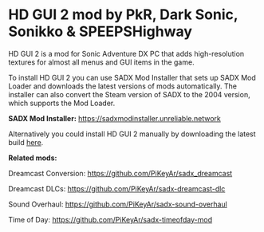 # HD GUI 2 mod by PkR, Dark Sonic, Sonikko & SPEEPSHighway

HD GUI 2 is a mod for Sonic Adventure DX PC that adds high-resolution textures for almost all menus and GUI items in the game. 

To install HD GUI 2 you can use SADX Mod Installer that sets up SADX Mod Loader and downloads the latest versions of mods automatically. The installer can also convert the Steam version of SADX to the 2004 version, which supports the Mod Loader. 

**SADX Mod Installer:** https://sadxmodinstaller.unreliable.network

Alternatively you could install HD GUI 2 manually by downloading the latest build [here](https://dcmods.unreliable.network/owncloud/data/PiKeyAr/files/Setup/data/HD_DCStyle.7z).

**Related mods:**

Dreamcast Conversion: https://github.com/PiKeyAr/sadx_dreamcast

Dreamcast DLCs: https://github.com/PiKeyAr/sadx-dreamcast-dlc

Sound Overhaul: https://github.com/PiKeyAr/sadx-sound-overhaul

Time of Day: https://github.com/PiKeyAr/sadx-timeofday-mod

